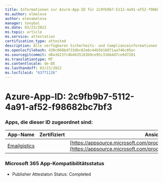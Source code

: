 ```yaml
---
title: Informationen zur Azure-App-ID für 2c9fb9b7-5112-4a91-af52-f98682bc7bf3
ms.author: elmalova
author: elenamalova
manager: tonybal
ms.date: 03/23/2022
ms.topic: article
ms.service: attestation
certification_type: attested
description: Alle verfügbaren Sicherheits- und Complianceinformationen für 2c9fb9b7-5112-4a91-af52-f98682bc7bf3.
ms.openlocfilehash: 430c068bdf33dbc02e6c44b5b16071aa746c05ec
ms.sourcegitcommit: d8a3d237c4bd435183b9ce95c316b4d7ce9d7201
ms.translationtype: MT
ms.contentlocale: de-DE
ms.lasthandoff: 03/23/2022
ms.locfileid: "63771126"
---
```

# <a name="azure-app-id-2c9fb9b7-5112-4a91-af52-f98682bc7bf3"></a>Azure-App-ID: 2c9fb9b7-5112-4a91-af52-f98682bc7bf3


### <a name="apps-associated-with-this-id"></a>Apps, die dieser ID zugeordnet sind:
| **App-Name** | **Zertifiziert** | **Ansicht in AppSource** |
|--------------|---------------|-----------------------|
| [Emailgistics](../forward/emailgistics.emailgistics_shared_email.md) |  | [https://appsource.microsoft.com/product/office/emailgistics.emailgistics_shared_email](https://appsource.microsoft.com/product/office/emailgistics.emailgistics_shared_email) |

### <a name="microsoft-365-app-compliance-status"></a>Microsoft 365 App-Kompatibilitätsstatus
- Publisher Attestaton Status: Completed
